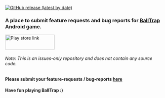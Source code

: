 [![GitHub release (latest by date)](https://img.shields.io/badge/version-1.1.4-%23aba073)](https://github.com/JayaSuryaT/BallTrap-Issues/releases)

### A place to submit feature requests and bug reports for [BallTrap](https://play.google.com/store/apps/details?id=com.digitalcrafts.balltrap "Open in Play-Store") Android game.
<a href="https://play.google.com/store/apps/details?id=com.digitalcrafts.balltrap">
         <img alt="Play store link" src="https://en.logodownload.org/wp-content/uploads/2019/06/get-it-on-google-play-badge-2.png"
         width=160" height="48">
</a>
                               
###### Note: This is an issues-only repository and does not contain any source code. 
                               
#### Please submit your feature-requests / bug-reports [here](https://github.com/JayaSuryaT/BallTrap-Issues/issues/new/choose)

#### Have fun playing BallTrap :)
